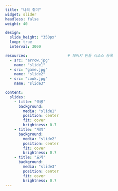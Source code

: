 ```yaml
---
title: "나의 취미"
widget: slider
headless: false            
weight: 40

design:
  slide_height: "350px"
  loop: true
  interval: 3000

resources:                  # 페이지 번들 리소스 등록
  - src: "arrow.jpg"
    name: "slide1"
  - src: "game.jpg"
    name: "slide2"
  - src: "cook.jpg"
    name: "slide3"

content:
  slides:
    - title: "국궁"
      background:
        media: "slide1"
        position: center
        fit: cover
        brightness: 0.7
    - title: "게임"
      background:
        media: "slide2"
        position: center
        fit: cover
        brightness: 0.7
    - title: "요리"
      background:
        media: "slide3"
        position: center
        fit: cover
        brightness: 0.7
---
```

